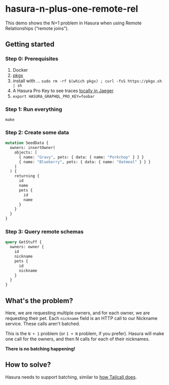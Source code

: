 # hasura-n-plus-one-remote-rel

This demo shows the N+1 problem in Hasura when using Remote Relationships
(“remote joins”).

## Getting started

### Step 0: Prerequisites

1. Docker
1. [pkgx](https://pkgx.sh/)
  1. install with … `sudo rm -rf $(which pkgx) ; curl -fsS https://pkgx.sh | sh`
1. A Hasura Pro Key to see traces [locally in Jaeger](http://localhost:16686)
  1. `export HASURA_GRAPHQL_PRO_KEY=foobar`

### Step 1: Run everything

```shell
make
```

### Step 2: Create some data

```graphql
mutation SeedData {
  owners: insertOwner(
    objects: [
      { name: "Gravy", pets: { data: { name: "Porkchop" } } }
      { name: "Blueberry", pets: { data: { name: "Oatmeal" } } }
    ]
  ) {
    returning {
      id
      name
      pets {
        id
        name
      }
    }
  }
}
```

### Step 3: Query remote schemas

```graphql
query GetStuff {
  owners: owner {
    id
    nickname
    pets {
      id
      nickname
    }
  }
}
```

## What's the problem?

Here, we are requesting multiple owners, and for each owner, we are requesting
their pet. Each `nickname` field is an HTTP call to our Nickname service. These
calls aren't batched.

This is the `N + 1` problem (or `1 + N` problem, if you prefer). Hasura will
make one call for the owners, and then N calls for each of their nicknames.

**There is no batching happening!**

## How to solve?

Hasura needs to support batching, similar to [how Tailcall does][tailcall].

[tailcall]:
  https://tailcall.run/docs/graphql-n-plus-one-problem-solved-tailcall/#batch-apis
